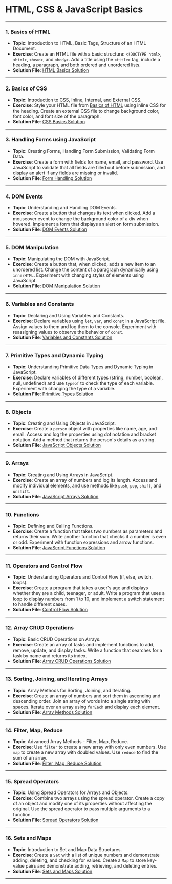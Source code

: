 # HTML, CSS & JavaScript Basics

---

### 1. Basics of HTML

- **Topic**: Introduction to HTML, Basic Tags, Structure of an HTML Document.
- **Exercise**: Create an HTML file with a basic structure: `<!DOCTYPE html>`, `<html>`, `<head>`, and `<body>`. Add a title using the `<title>` tag, include a heading, a paragraph, and both ordered and unordered lists.
- **Solution File**: [HTML Basics Solution](Exercise_1/Task-1.html)

---

### 2. Basics of CSS

- **Topic**: Introduction to CSS, Inline, Internal, and External CSS.
- **Exercise**: Style your HTML file from [Basics of HTML](#1-basics-of-html) using inline CSS for the heading. Create an external CSS file to change background color, font color, and font size of the paragraph.
- **Solution File**: [CSS Basics Solution](Exercise_2/Task-1.html)

---

### 3. Handling Forms using JavaScript

- **Topic**: Creating Forms, Handling Form Submission, Validating Form Data.
- **Exercise**: Create a form with fields for name, email, and password. Use JavaScript to validate that all fields are filled out before submission, and display an alert if any fields are missing or invalid.
- **Solution File**: [Form Handling Solution](Exercise_3/Task-1.html)

---

### 4. DOM Events

- **Topic**: Understanding and Handling DOM Events.
- **Exercise**: Create a button that changes its text when clicked. Add a mouseover event to change the background color of a div when hovered. Implement a form that displays an alert on form submission.
- **Solution File**: [DOM Events Solution](Exercise_4/Task-1.html)

---

### 5. DOM Manipulation

- **Topic**: Manipulating the DOM with JavaScript.
- **Exercise**: Create a button that, when clicked, adds a new item to an unordered list. Change the content of a paragraph dynamically using `innerHTML`. Experiment with changing styles of elements using JavaScript.
- **Solution File**: [DOM Manipulation Solution](Exercise_5/Task_1.html)

---

### 6. Variables and Constants

- **Topic**: Declaring and Using Variables and Constants.
- **Exercise**: Declare variables using `let`, `var`, and `const` in a JavaScript file. Assign values to them and log them to the console. Experiment with reassigning values to observe the behavior of `const`.
- **Solution File**: [Variables and Constants Solution](Exercise_6/task_1.js)

---

### 7. Primitive Types and Dynamic Typing

- **Topic**: Understanding Primitive Data Types and Dynamic Typing in JavaScript.
- **Exercise**: Declare variables of different types (string, number, boolean, null, undefined) and use `typeof` to check the type of each variable. Experiment with changing the type of a variable.
- **Solution File**: [Primitive Types Solution](Exercise_7/task-1.js)

---

### 8. Objects

- **Topic**: Creating and Using Objects in JavaScript.
- **Exercise**: Create a `person` object with properties like name, age, and email. Access and log the properties using dot notation and bracket notation. Add a method that returns the person's details as a string.
- **Solution File**: [JavaScript Objects Solution](Exercise_8/task_1.js)

---

### 9. Arrays

- **Topic**: Creating and Using Arrays in JavaScript.
- **Exercise**: Create an array of numbers and log its length. Access and modify individual elements, and use methods like `push`, `pop`, `shift`, and `unshift`.
- **Solution File**: [JavaScript Arrays Solution](Exercise_9/task_1.js)

---

### 10. Functions

- **Topic**: Defining and Calling Functions.
- **Exercise**: Create a function that takes two numbers as parameters and returns their sum. Write another function that checks if a number is even or odd. Experiment with function expressions and arrow functions.
- **Solution File**: [JavaScript Functions Solution](Exercise_10/task_1.js)

---

### 11. Operators and Control Flow

- **Topic**: Understanding Operators and Control Flow (if, else, switch, loops).
- **Exercise**: Create a program that takes a user's age and displays whether they are a child, teenager, or adult. Write a program that uses a loop to display numbers from 1 to 10, and implement a switch statement to handle different cases.
- **Solution File**: [Control Flow Solution](Exercise_11/task_1.html)

---

### 12. Array CRUD Operations

- **Topic**: Basic CRUD Operations on Arrays.
- **Exercise**: Create an array of tasks and implement functions to add, remove, update, and display tasks. Write a function that searches for a task by name and returns its index.
- **Solution File**: [Array CRUD Operations Solution](Exercise_12/TaskPrac.html)

---

### 13. Sorting, Joining, and Iterating Arrays

- **Topic**: Array Methods for Sorting, Joining, and Iterating.
- **Exercise**: Create an array of numbers and sort them in ascending and descending order. Join an array of words into a single string with spaces. Iterate over an array using `forEach` and display each element.
- **Solution File**: [Array Methods Solution](Exercise_13/Task_1.js)

---

### 14. Filter, Map, Reduce

- **Topic**: Advanced Array Methods - Filter, Map, Reduce.
- **Exercise**: Use `filter` to create a new array with only even numbers. Use `map` to create a new array with doubled values. Use `reduce` to find the sum of an array.
- **Solution File**: [Filter, Map, Reduce Solution](Exercise_14/Task_1.js)

---

### 15. Spread Operators

- **Topic**: Using Spread Operators for Arrays and Objects.
- **Exercise**: Combine two arrays using the spread operator. Create a copy of an object and modify one of its properties without affecting the original. Use the spread operator to pass multiple arguments to a function.
- **Solution File**: [Spread Operators Solution](Exercise_15/Task_1.js)

---

### 16. Sets and Maps

- **Topic**: Introduction to Set and Map Data Structures.
- **Exercise**: Create a `Set` with a list of unique numbers and demonstrate adding, deleting, and checking for values. Create a `Map` to store key-value pairs and demonstrate adding, retrieving, and deleting entries.
- **Solution File**: [Sets and Maps Solution](Exercise_16/Task_1.js)

---
